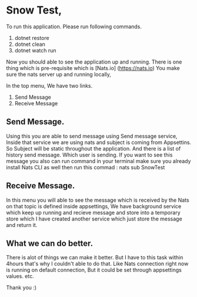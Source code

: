# Snow Test,
To run this application. Please run following commands.

1. dotnet restore
2. dotnet clean
3. dotnet watch run

Now you should able to see the application up and running. There is one thing which is pre-requisite which is [Nats.io] (https://nats.io) You make sure the nats server up and running locally,

In the top menu, We have two links. 

1. Send Message
2. Receive Message


## Send Message.
Using this you are able to send message using Send message service, Inside that service we are using nats and subject is coming from Appsettins. So Subject will be static throughout the application. And there is a list of history send message. Which user is sending. If you want to see this message you also can run command in your terminal make sure you already install Nats CLI as well then run this commad : nats sub SnowTest

## Receive Message.
In this menu you will able to see the message which is received by the Nats on that topic is defined inside appsettings, We have background service which keep up running and recieve message and store into a temporary store which I have created another service which just store the message and return it.



## What we can do better.
There is alot of things we can make it better. But I have to this task within 4hours that's why I couldn't able to do that. Like Nats connection right now is running on default connection, But it could be set through appsettings values. etc.


Thank you :)

